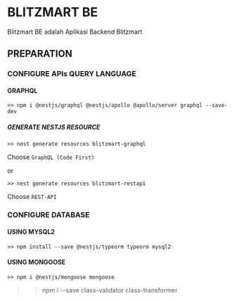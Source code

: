 # BLITZMART BE

Blitzmart BE adalah Aplikasi Backend Blitzmart

## PREPARATION

### CONFIGURE APIs QUERY LANGUAGE

#### GRAPHQL

`>> npm i @nestjs/graphql @nestjs/apollo @apollo/server graphql --save-dev`

##### GENERATE NESTJS RESOURCE

`>> nest generate resources blitzmart-graphql`

Choose `GraphQL (Code First)`

or

`>> nest generate resources blitzmart-restapi`

Choose `REST-API`

### CONFIGURE DATABASE

#### USING MYSQL2

`>> npm install --save @nestjs/typeorm typeorm mysql2`

#### USING MONGOOSE

`>> npm i @nestjs/mongoose mongoose`

>> npm i --save class-validator class-transformer